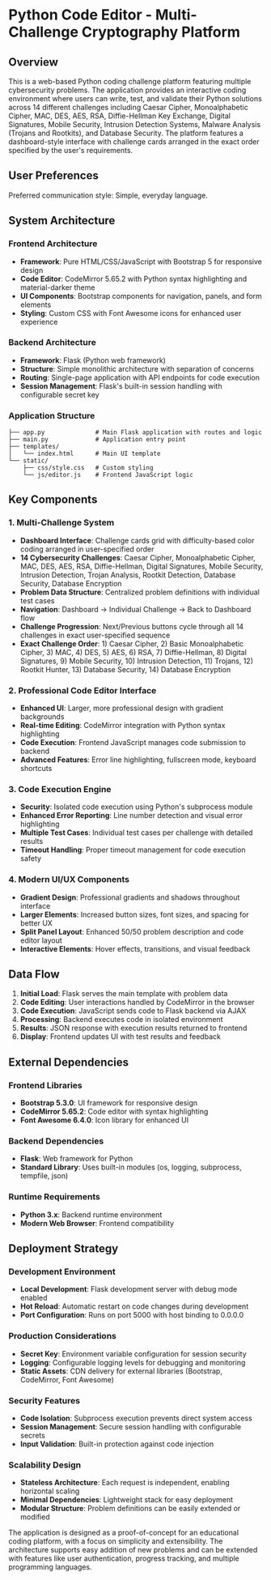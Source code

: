 # Python Code Editor - Multi-Challenge Cryptography Platform

## Overview

This is a web-based Python coding challenge platform featuring multiple cybersecurity problems. The application provides an interactive coding environment where users can write, test, and validate their Python solutions across 14 different challenges including Caesar Cipher, Monoalphabetic Cipher, MAC, DES, AES, RSA, Diffie-Hellman Key Exchange, Digital Signatures, Mobile Security, Intrusion Detection Systems, Malware Analysis (Trojans and Rootkits), and Database Security. The platform features a dashboard-style interface with challenge cards arranged in the exact order specified by the user's requirements.

## User Preferences

Preferred communication style: Simple, everyday language.

## System Architecture

### Frontend Architecture
- **Framework**: Pure HTML/CSS/JavaScript with Bootstrap 5 for responsive design
- **Code Editor**: CodeMirror 5.65.2 with Python syntax highlighting and material-darker theme
- **UI Components**: Bootstrap components for navigation, panels, and form elements
- **Styling**: Custom CSS with Font Awesome icons for enhanced user experience

### Backend Architecture
- **Framework**: Flask (Python web framework)
- **Structure**: Simple monolithic architecture with separation of concerns
- **Routing**: Single-page application with API endpoints for code execution
- **Session Management**: Flask's built-in session handling with configurable secret key

### Application Structure
```
├── app.py              # Main Flask application with routes and logic
├── main.py             # Application entry point
├── templates/
│   └── index.html      # Main UI template
└── static/
    ├── css/style.css   # Custom styling
    └── js/editor.js    # Frontend JavaScript logic
```

## Key Components

### 1. Multi-Challenge System
- **Dashboard Interface**: Challenge cards grid with difficulty-based color coding arranged in user-specified order
- **14 Cybersecurity Challenges**: Caesar Cipher, Monoalphabetic Cipher, MAC, DES, AES, RSA, Diffie-Hellman, Digital Signatures, Mobile Security, Intrusion Detection, Trojan Analysis, Rootkit Detection, Database Security, Database Encryption
- **Problem Data Structure**: Centralized problem definitions with individual test cases
- **Navigation**: Dashboard → Individual Challenge → Back to Dashboard flow
- **Challenge Progression**: Next/Previous buttons cycle through all 14 challenges in exact user-specified sequence
- **Exact Challenge Order**: 1) Caesar Cipher, 2) Basic Monoalphabetic Cipher, 3) MAC, 4) DES, 5) AES, 6) RSA, 7) Diffie-Hellman, 8) Digital Signatures, 9) Mobile Security, 10) Intrusion Detection, 11) Trojans, 12) Rootkit Hunter, 13) Database Security, 14) Database Encryption

### 2. Professional Code Editor Interface
- **Enhanced UI**: Larger, more professional design with gradient backgrounds
- **Real-time Editing**: CodeMirror integration with Python syntax highlighting
- **Code Execution**: Frontend JavaScript manages code submission to backend
- **Advanced Features**: Error line highlighting, fullscreen mode, keyboard shortcuts

### 3. Code Execution Engine
- **Security**: Isolated code execution using Python's subprocess module
- **Enhanced Error Reporting**: Line number detection and visual error highlighting
- **Multiple Test Cases**: Individual test cases per challenge with detailed results
- **Timeout Handling**: Proper timeout management for code execution safety

### 4. Modern UI/UX Components
- **Gradient Design**: Professional gradients and shadows throughout interface
- **Larger Elements**: Increased button sizes, font sizes, and spacing for better UX
- **Split Panel Layout**: Enhanced 50/50 problem description and code editor layout
- **Interactive Elements**: Hover effects, transitions, and visual feedback

## Data Flow

1. **Initial Load**: Flask serves the main template with problem data
2. **Code Editing**: User interactions handled by CodeMirror in the browser
3. **Code Execution**: JavaScript sends code to Flask backend via AJAX
4. **Processing**: Backend executes code in isolated environment
5. **Results**: JSON response with execution results returned to frontend
6. **Display**: Frontend updates UI with test results and feedback

## External Dependencies

### Frontend Libraries
- **Bootstrap 5.3.0**: UI framework for responsive design
- **CodeMirror 5.65.2**: Code editor with syntax highlighting
- **Font Awesome 6.4.0**: Icon library for enhanced UI

### Backend Dependencies
- **Flask**: Web framework for Python
- **Standard Library**: Uses built-in modules (os, logging, subprocess, tempfile, json)

### Runtime Requirements
- **Python 3.x**: Backend runtime environment
- **Modern Web Browser**: Frontend compatibility

## Deployment Strategy

### Development Environment
- **Local Development**: Flask development server with debug mode enabled
- **Hot Reload**: Automatic restart on code changes during development
- **Port Configuration**: Runs on port 5000 with host binding to 0.0.0.0

### Production Considerations
- **Secret Key**: Environment variable configuration for session security
- **Logging**: Configurable logging levels for debugging and monitoring
- **Static Assets**: CDN delivery for external libraries (Bootstrap, CodeMirror, Font Awesome)

### Security Features
- **Code Isolation**: Subprocess execution prevents direct system access
- **Session Management**: Secure session handling with configurable secrets
- **Input Validation**: Built-in protection against code injection

### Scalability Design
- **Stateless Architecture**: Each request is independent, enabling horizontal scaling
- **Minimal Dependencies**: Lightweight stack for easy deployment
- **Modular Structure**: Problem definitions can be easily extended or modified

The application is designed as a proof-of-concept for an educational coding platform, with a focus on simplicity and extensibility. The architecture supports easy addition of new problems and can be extended with features like user authentication, progress tracking, and multiple programming languages.